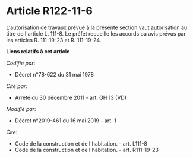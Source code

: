 # Article R122-11-6

L'autorisation de travaux prévue à la présente section vaut autorisation au titre de l'article L. 111-8. Le préfet recueille
les accords ou avis prévus par les articles R. 111-19-23 et R. 111-19-24.

**Liens relatifs à cet article**

_Codifié par_:

  - Décret n°78-622 du 31 mai 1978

_Cité par_:

  - Arrêté du 30 décembre 2011 - art. GH 13 (VD)

_Modifié par_:

  - Décret n°2019-461 du 16 mai 2019 - art. 1

_Cite_:

  - Code de la construction et de l'habitation. - art. L111-8
  - Code de la construction et de l'habitation. - art. R111-19-23
